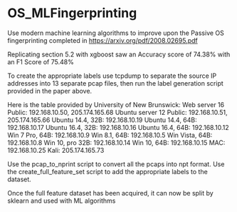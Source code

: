 # OS_MLFingerprinting

Use modern machine learning algorithms to improve upon the Passive OS fingerprinting completed in https://arxiv.org/pdf/2008.02695.pdf

Replicating section 5.2 with xgboost saw an Accuracy score of 74.38% with an F1 Score of 75.48%

To create the appropriate labels use tcpdump to separate the source IP addresses into 13 separate pcap files, then run the label generation script provided in the paper above.

Here is the table provided by University of New Brunswick:
Web server 16 Public: 192.168.10.50, 205.174.165.68
Ubuntu server 12 Public: 192.168.10.51, 205.174.165.66
Ubuntu 14.4, 32B: 192.168.10.19
Ubuntu 14.4, 64B: 192.168.10.17
Ubuntu 16.4, 32B: 192.168.10.16
Ubuntu 16.4, 64B: 192.168.10.12
Win 7 Pro, 64B: 192.168.10.9
Win 8.1, 64B: 192.168.10.5
Win Vista, 64B: 192.168.10.8
Win 10, pro 32B: 192.168.10.14
Win 10, 64B: 192.168.10.15
MAC: 192.168.10.25
Kali: 205.174.165.73

Use the pcap_to_nprint script to convert all the pcaps into npt format.
Use the create_full_feature_set script to add the appropriate labels to the dataset.

Once the full feature dataset has been acquired, it can now be split by sklearn and used with ML algorithms
